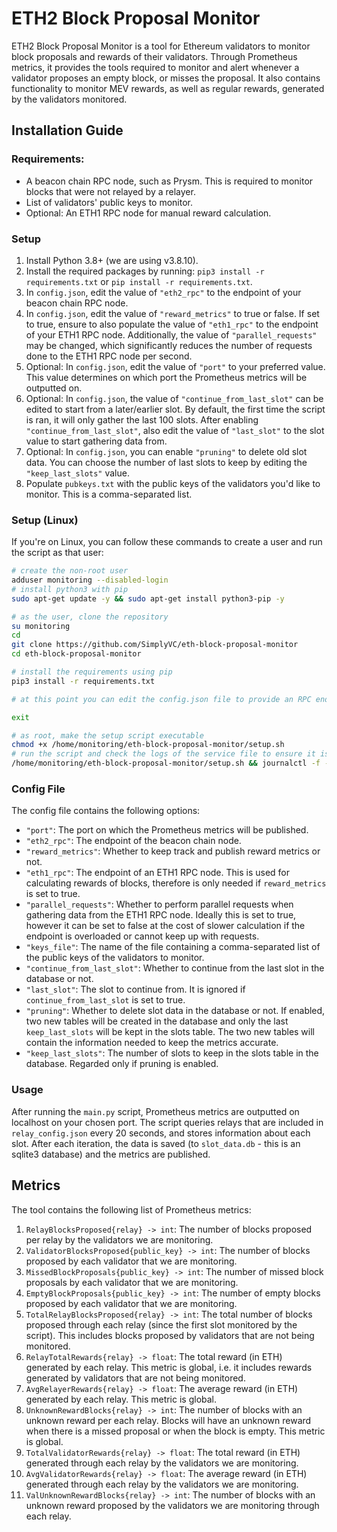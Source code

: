 # ETH2 Block Proposal Monitor
ETH2 Block Proposal Monitor is a tool for Ethereum validators to monitor block proposals and rewards of their validators. Through Prometheus metrics, it provides the tools required to monitor and alert whenever a validator proposes an empty block, or misses the proposal. It also contains functionality to monitor MEV rewards, as well as regular rewards, generated by the validators monitored.


## Installation Guide

### Requirements:
- A beacon chain RPC node, such as Prysm. This is required to monitor blocks that were not relayed by a relayer.
- List of validators' public keys to monitor.
- Optional: An ETH1 RPC node for manual reward calculation.

### Setup
1. Install Python 3.8+ (we are using v3.8.10).
2. Install the required packages by running: `pip3 install -r requirements.txt` or `pip install -r requirements.txt`.
3. In `config.json`, edit the value of `"eth2_rpc"` to the endpoint of your beacon chain RPC node.
4. In `config.json`, edit the value of `"reward_metrics"` to true or false. If set to true, ensure to also populate the value of `"eth1_rpc"` to the endpoint of your ETH1 RPC node. Additionally, the value of `"parallel_requests"` may be changed, which significantly reduces the number of requests done to the ETH1 RPC node per second.
5. Optional: In `config.json`, edit the value of `"port"` to your preferred value. This value determines on which port the Prometheus metrics will be outputted on.
6. Optional: In `config.json`, the value of `"continue_from_last_slot"` can be edited to start from a later/earlier slot. By default, the first time the script is ran, it will only gather the last 100 slots. After enabling `"continue_from_last_slot"`, also edit the value of `"last_slot"` to the slot value to start gathering data from.
7. Optional: In `config.json`, you can enable `"pruning"` to delete old slot data. You can choose the number of last slots to keep by editing the `"keep_last_slots"` value.
8. Populate `pubkeys.txt` with the public keys of the validators you'd like to monitor. This is a comma-separated list.

### Setup (Linux)
If you're on Linux, you can follow these commands to create a user and run the script as that user:
```bash
# create the non-root user
adduser monitoring --disabled-login
# install python3 with pip
sudo apt-get update -y && sudo apt-get install python3-pip -y

# as the user, clone the repository
su monitoring
cd
git clone https://github.com/SimplyVC/eth-block-proposal-monitor
cd eth-block-proposal-monitor

# install the requirements using pip
pip3 install -r requirements.txt

# at this point you can edit the config.json file to provide an RPC endpoint etc (see Setup above)

exit

# as root, make the setup script executable
chmod +x /home/monitoring/eth-block-proposal-monitor/setup.sh
# run the script and check the logs of the service file to ensure it is working fine
/home/monitoring/eth-block-proposal-monitor/setup.sh && journalctl -f -u eth2_block_monitoring
```

### Config File
The config file contains the following options:
- `"port"`: The port on which the Prometheus metrics will be published.
- `"eth2_rpc"`: The endpoint of the beacon chain node.
- `"reward_metrics"`: Whether to keep track and publish reward metrics or not.
- `"eth1_rpc"`: The endpoint of an ETH1 RPC node. This is used for calculating rewards of blocks, therefore is only needed if `reward_metrics` is set to true.
- `"parallel_requests"`: Whether to perform parallel requests when gathering data from the ETH1 RPC node. Ideally this is set to true, however it can be set to false at the cost of slower calculation if the endpoint is overloaded or cannot keep up with requests.
- `"keys_file"`: The name of the file containing a comma-separated list of the public keys of the validators to monitor.
- `"continue_from_last_slot"`: Whether to continue from the last slot in the database or not.
- `"last_slot"`: The slot to continue from. It is ignored if `continue_from_last_slot` is set to true.
- `"pruning"`: Whether to delete slot data in the database or not. If enabled, two new tables will be created in the database and only the last `keep_last_slots` will be kept in the slots table. The two new tables will contain the information needed to keep the metrics accurate.
- `"keep_last_slots"`: The number of slots to keep in the slots table in the database. Regarded only if pruning is enabled.

### Usage
After running the `main.py` script, Prometheus metrics are outputted on localhost on your chosen port. The script queries relays that are included in `relay_config.json` every 20 seconds, and stores information about each slot. After each iteration, the data is saved (to `slot_data.db` - this is an sqlite3 database) and the metrics are published.

## Metrics
The tool contains the following list of Prometheus metrics:
1. `RelayBlocksProposed{relay} -> int`: The number of blocks proposed per relay by the validators we are monitoring.
2. `ValidatorBlocksProposed{public_key} -> int`: The number of blocks proposed by each validator that we are monitoring.
3. `MissedBlockProposals{public_key} -> int`: The number of missed block proposals by each validator that we are monitoring.
4. `EmptyBlockProposals{public_key} -> int`: The number of empty blocks proposed by each validator that we are monitoring.
5. `TotalRelayBlocksProposed{relay} -> int`: The total number of blocks proposed through each relay (since the first slot monitored by the script). This includes blocks proposed by validators that are not being monitored.
6. `RelayTotalRewards{relay} -> float`: The total reward (in ETH) generated by each relay. This metric is global, i.e. it includes rewards generated by validators that are not being monitored.
7. `AvgRelayerRewards{relay} -> float`: The average reward (in ETH) generated by each relay. This metric is global.
8. `UnknownRewardBlocks{relay} -> int`: The number of blocks with an unknown reward per each relay. Blocks will have an unknown reward when there is a missed proposal or when the block is empty. This metric is global.
9. `TotalValidatorRewards{relay} -> float`: The total reward (in ETH) generated through each relay by the validators we are monitoring.
10. `AvgValidatorRewards{relay} -> float`: The average reward (in ETH) generated through each relay by the validators we are monitoring.
11. `ValUnknownRewardBlocks{relay} -> int`: The number of blocks with an unknown reward proposed by the validators we are monitoring through each relay.
